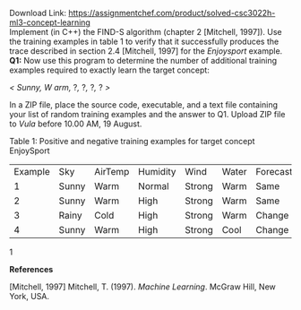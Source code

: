 Download Link: https://assignmentchef.com/product/solved-csc3022h-ml3-concept-learning
<br>
Implement (in C++) the FIND-S algorithm (chapter 2 [Mitchell, 1997]). Use the training examples in table 1 to verify that it successfully produces the trace described in section 2.4 [Mitchell, 1997] for the <em>Enjoysport</em> example. <strong>Q1:</strong> Now use this program to determine the number of additional training examples required to exactly learn the target concept:

<em>&lt;</em> <em>Sunny,</em> <em>W</em> <em>arm,</em> ?<em>,</em> ?<em>,</em> ?<em>,</em> ? <em>&gt;</em>

In a ZIP file, place the source code, executable, and a text file containing your list of random training examples and the answer to Q1. Upload ZIP file to <em>Vula</em> before 10.00 AM, 19 August.

Table 1: Positive and negative training examples for target concept EnjoySport

<table width="509">

 <tbody>

  <tr>

   <td width="67">Example</td>

   <td width="52">Sky</td>

   <td width="68">AirTemp</td>

   <td width="71">Humidity</td>

   <td width="54">Wind</td>

   <td width="51">Water</td>

   <td width="64">Forecast</td>

   <td width="82">EnjoySport</td>

  </tr>

  <tr>

   <td width="67">1</td>

   <td width="52">Sunny</td>

   <td width="68">Warm</td>

   <td width="71">Normal</td>

   <td width="54">Strong</td>

   <td width="51">Warm</td>

   <td width="64">Same</td>

   <td width="82">Yes</td>

  </tr>

  <tr>

   <td width="67">2</td>

   <td width="52">Sunny</td>

   <td width="68">Warm</td>

   <td width="71">High</td>

   <td width="54">Strong</td>

   <td width="51">Warm</td>

   <td width="64">Same</td>

   <td width="82">Yes</td>

  </tr>

  <tr>

   <td width="67">3</td>

   <td width="52">Rainy</td>

   <td width="68">Cold</td>

   <td width="71">High</td>

   <td width="54">Strong</td>

   <td width="51">Warm</td>

   <td width="64">Change</td>

   <td width="82">No</td>

  </tr>

  <tr>

   <td width="67">4</td>

   <td width="52">Sunny</td>

   <td width="68">Warm</td>

   <td width="71">High</td>

   <td width="54">Strong</td>

   <td width="51">Cool</td>

   <td width="64">Change</td>

   <td width="82">Yes</td>

  </tr>

 </tbody>

</table>

1

<strong>References</strong>

[Mitchell, 1997] Mitchell, T. (1997). <em>Machine Learning</em>. McGraw Hill, New York, USA.